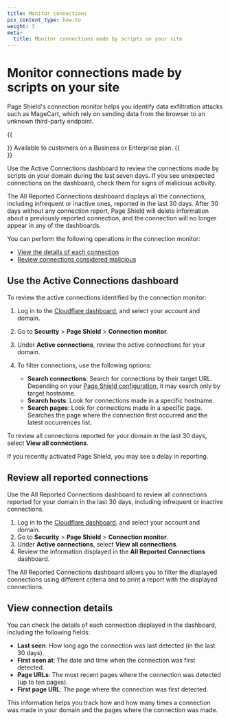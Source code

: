 ```yaml
---
title: Monitor connections
pcx_content_type: how-to
weight: 3
meta:
  title: Monitor connections made by scripts on your site
---
```


# Monitor connections made by scripts on your site

Page Shield's connection monitor helps you identify data exfiltration attacks such as MageCart, which rely on sending data from the browser to an unknown third-party endpoint.

{{<Aside type="note">}}
Available to customers on a Business or Enterprise plan.
{{</Aside>}}

Use the Active Connections dashboard to review the connections made by scripts on your domain during the last seven days. If you see unexpected connections on the dashboard, check them for signs of malicious activity.

The All Reported Connections dashboard displays all the connections, including infrequent or inactive ones, reported in the last 30 days. After 30 days without any connection report, Page Shield will delete information about a previously reported connection, and the connection will no longer appear in any of the dashboards.

You can perform the following operations in the connection monitor:

- [View the details of each connection](#view-connection-details)
- [Review connections considered malicious](/page-shield/use-dashboard/review-malicious-scripts/#review-malicious-connections)

## Use the Active Connections dashboard

To review the active connections identified by the connection monitor:

1.  Log in to the [Cloudflare dashboard](https://dash.cloudflare.com/), and select your account and domain.
2.  Go to **Security** > **Page Shield** > **Connection monitor**.
3.  Under **Active connections**, review the active connections for your domain.
4.  To filter connections, use the following options:

    - **Search connections**: Search for connections by their target URL. Depending on your [Page Shield configuration](/page-shield/reference/settings/#connection-target-details), it may search only by target hostname.
    - **Search hosts**: Look for connections made in a specific hostname.
    - **Search pages**: Look for connections made in a specific page. Searches the page where the connection first occurred and the latest occurrences list.

To review all connections reported for your domain in the last 30 days, select **View all connections**.

If you recently activated Page Shield, you may see a delay in reporting.

## Review all reported connections

Use the All Reported Connections dashboard to review all connections reported for your domain in the last 30 days, including infrequent or inactive connections.

1. Log in to the [Cloudflare dashboard](https://dash.cloudflare.com/), and select your account and domain.
2. Go to **Security** > **Page Shield** > **Connection monitor**.
3. Under **Active connections**, select **View all connections**.
4. Review the information displayed in the **All Reported Connections** dashboard.

The All Reported Connections dashboard allows you to filter the displayed connections using different criteria and to print a report with the displayed connections.

## View connection details

You can check the details of each connection displayed in the dashboard, including the following fields:

- **Last seen**: How long ago the connection was last detected (in the last 30 days).
- **First seen at**: The date and time when the connection was first detected.
- **Page URLs**: The most recent pages where the connection was detected (up to ten pages).
- **First page URL**: The page where the connection was first detected.

This information helps you track how and how many times a connection was made in your domain and the pages where the connection was made.
